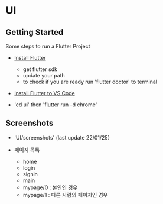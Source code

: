 # UI

## Getting Started

Some steps to run a Flutter Project

- [Install Flutter](https://docs.flutter.dev/get-started/install)
    - get flutter sdk
    - update your path
    - to check if you are ready run 'flutter doctor' to terminal

- [Install Flutter to VS Code](https://docs.flutter.dev/get-started/editor?tab=vscode)

- 'cd ui' then 'flutter run -d chrome'

## Screenshots

- 'UI/screenshots' (last update 22/01/25)

- 페이지 목록
    - home
    - login
    - signin
    - main
    - mypage/0 : 본인인 경우
    - mypage/1 : 다른 사람의 페이지인 경우
